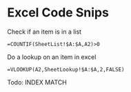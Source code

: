 # Excel Code Snips

Check if an item is in a list

    =COUNTIF(SheetList!$A:$A,A2)>0

Do a lookup on an item in excel

    =VLOOKUP(A2,SheetLookup!$A:$A,2,FALSE)

Todo: INDEX MATCH
